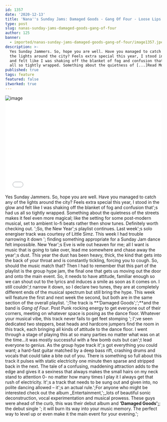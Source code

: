 ```yaml
---
id: 1357
date: '2020-12-13'
title: 'Nana''s Sunday Jams: Damaged Goods - Gang Of Four - Loose Lips'
type: post
slug: nanas-sunday-jams-damaged-goods-gang-of-four
author: 125
banner:
  - imported/nanas-sunday-jams-damaged-goods-gang-of-four/image1357.jpeg
description: >-
  Yes Sunday Jammers. So, hope you are well. Have you managed to catch any of
  the lights around the city? Feels extra special this year, I stood in the glow
  and felt like I was shaking off the blanket of fog and confusion that’s had us
  all so tightly wrapped. Something about the quietness of [...]Read More...
published: true
tags: feature
featured: false
itworked: true
---
```

![image](../imported/nanas-sunday-jams-damaged-goods-gang-of-four/image1357.jpeg)<iframe width='100%' height='300' scrolling='no' frameborder='no' allow='autoplay' src='//www.youtube.com/embed/byCqOvRMOvo?wmode=opaque'></iframe>Yes Sunday Jammers. So, hope you are well. Have you managed to catch any of the lights around the city? Feels extra special this year, I stood in the glow and felt like I was shaking off the blanket of fog and confusion that';s had us all so tightly wrapped. Something about the quietness of the streets makes it feel even more magical; like the setting for some post-modern musical, set to ambient lo-fi beats rather then show tunes. Definitely worth checking out. ';So, the New Year';s playlist continues. Last week';s solo energiser track was courtesy of Little Simz. This week I had trouble narrowing it down '; finding something appropriate for a Sunday Jam dance felt impossible. New Year';s Eve is wile out heaven for me; all I want is music that is going to take over, lead me somewhere and chase away the year';s dust. This year the dust has been heavy, thick, the kind that gets into the back of your throat and is constantly tickling, forcing you to cough. So, should the music match that? Then I had to remember that this part of the playlist is the group hype jam, the final one that gets us moving out the door and onto the main event. So, it needs to have attitude, familiar enough so we can shout out to the lyrics and induces a smile as soon as it comes on. I still couldn';t narrow it down, so I declare two tunes, they are at completely different ends of the musical spectrum but still bring the hype. This week will feature the first and next week the second, but both are in the same section of the overall playlist. ';The track is **‘Damaged Goods';';**and the band is _Gang of Four_. Post Punk rocking energy to get everyone out of their corners, meeting on whatever space is posing as the dance floor. Whatever your musical vibe, this track never fails to get feet stomping '; I';ve seen dedicated two steppers, beat heads and hardcore jumpers find the room in this track, each bringing all kinds of attitude to the dance floor. I went through a stage of playing this at so many parties no matter what was on at the time…it was mostly successful with a few bomb outs but can';t lead everyone to genius. As the group hype track it';s got everything you could want; a hard-fast guitar matched by a deep bass rift, crashing drums and vocals that could take a bite out of you. There is something so full about this track it pulses with static electricity one minute then sparse and stripped back in the next. The tale of a confusing, maddening attraction adds to the edge and gives it a sexiness that always makes the small hairs on my neck stand to attention 0- no matter how many times I play it I always get that rush of electricity. It';s a track that needs to be sung out and given into, no polite dancing allowed – it';s an actual rule.';For anyone who might be interested check out the album _Entertainment,';_lots of beautiful sonic deconstruction, vocal experimentation and musical prowess. These guys were ahead of the curb, this was their debut album and **‘Damaged Goods';**; the debut single '; it will burn its way into your music memory. The perfect way to level up or even make it the main event for your evening.';
